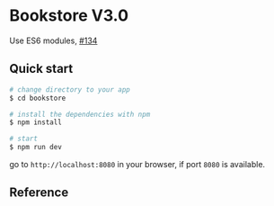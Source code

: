 # Bookstore V3.0
Use ES6 modules, [#134](https://github.com/voidove/jug-jug/issues/134)
## Quick start
```bash
# change directory to your app
$ cd bookstore

# install the dependencies with npm
$ npm install

# start
$ npm run dev
```
go to `http://localhost:8080` in your browser, if port `8080` is available.

## Reference